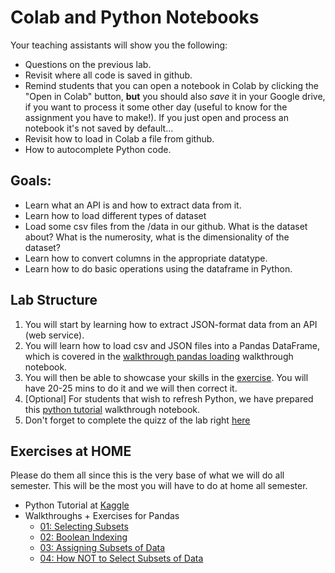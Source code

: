 # Colab and Python Notebooks
Your teaching assistants will show you the following:
- Questions on the previous lab.
- Revisit where all code is saved in github.
- Remind students that you can open a notebook in Colab by clicking the "Open in Colab" button, **but** you should also *save* it in your Google drive, if you want to process it some other day (useful to know for the assignment you have to make!). If you just open and process an notebook it's not saved by default...
- Revisit how to load in Colab a file from github.
- How to autocomplete Python code.

## Goals:
- Learn what an API is and how to extract data from it.
- Learn how to load different types of dataset
- Load some csv files from the /data in our github. What is the dataset about? What is the numerosity, what is the dimensionality of the dataset? 
- Learn how to convert columns in the appropriate datatype.
- Learn how to do basic operations using the dataframe in Python.

## Lab Structure
1. You will start by learning how to extract JSON-format data from an API (web service).
2. You will learn how to load csv and JSON files into a Pandas DataFrame, which is covered in the [walkthrough pandas loading](walkthroughs/walkthrough_pandas_loading.ipynb) walkthrough notebook.
3. You will then be able to showcase your skills in the [exercise](exercises/exercise_01.ipynb). You will have 20-25 mins to do it and we will then correct it.
4. [Optional] For students that wish to refresh Python, we have prepared this [python tutorial](walkthroughs/walkthrough_python_tuto.ipynb) walkthrough notebook.
5. Don't forget to complete the quizz of the lab right [here](https://moodle.unil.ch/mod/quiz/view.php?id=1634352)

## Exercises at HOME
Please do them all since this is the very base of what we will do all semester. This will be the most you will have to do at home all semester.
- Python Tutorial at [Kaggle](https://www.kaggle.com/learn/python)
- Walkthroughs + Exercises for Pandas
    - [01: Selecting Subsets](@Home/02_1_Selecting_Subsets_with_%5B_%5D%2C_loc_and_iloc.ipynb)
    - [02: Boolean Indexing](@Home/02_2_Boolean_Indexing.ipynb)
    - [03: Assigning Subsets of Data](@Home/02_3_Assigning_subsets_of_data.ipynb)
    - [04: How NOT to Select Subsets of Data](@Home/02_4_How_NOT_to_select_subsets_of_data.ipynb)
